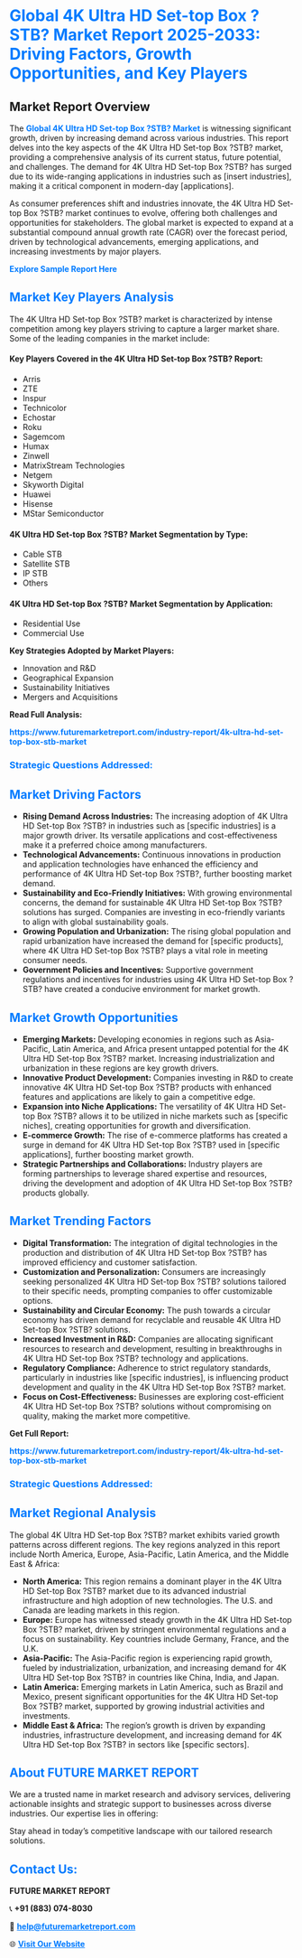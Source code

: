 <h1 style="color: #007BFF;">Global 4K Ultra HD Set-top Box ?STB? Market Report 2025-2033: Driving Factors, Growth Opportunities, and Key Players</h1>

<section id="overview">
<h2>Market Report Overview</h2>
<p>The <a href="https://www.futuremarketreport.com/industry-report/4k-ultra-hd-set-top-box-stb-market" style="color: #007BFF; text-decoration: none;"><strong>Global 4K Ultra HD Set-top Box ?STB? Market</strong></a> is witnessing significant growth, driven by increasing demand across various industries. This report delves into the key aspects of the 4K Ultra HD Set-top Box ?STB? market, providing a comprehensive analysis of its current status, future potential, and challenges. The demand for 4K Ultra HD Set-top Box ?STB? has surged due to its wide-ranging applications in industries such as [insert industries], making it a critical component in modern-day [applications].</p>
<p>As consumer preferences shift and industries innovate, the 4K Ultra HD Set-top Box ?STB? market continues to evolve, offering both challenges and opportunities for stakeholders. The global market is expected to expand at a substantial compound annual growth rate (CAGR) over the forecast period, driven by technological advancements, emerging applications, and increasing investments by major players.</p>
</section>

<section id="overview">
<p><a href="https://www.futuremarketreport.com/request-sample/reportId=83309" style="color: #007BFF; text-decoration: none;"><strong>Explore Sample Report Here</strong></a></p>
</section>

<section id="key-players">
<h2 style="color: #007BFF;">Market Key Players Analysis</h2>
<p>The 4K Ultra HD Set-top Box ?STB? market is characterized by intense competition among key players striving to capture a larger market share. Some of the leading companies in the market include:</p>
<h4>Key Players Covered in the 4K Ultra HD Set-top Box ?STB? Report:</h4>
<ul><li>Arris</li><li>ZTE</li><li>Inspur</li><li>Technicolor</li><li>Echostar</li><li>Roku</li><li>Sagemcom</li><li>Humax</li><li>Zinwell</li><li>MatrixStream Technologies</li><li>Netgem</li><li>Skyworth Digital</li><li>Huawei</li><li>Hisense</li><li>MStar Semiconductor</li></ul>
<h4>4K Ultra HD Set-top Box ?STB? Market Segmentation by Type:</h4>
<ul><li>Cable STB</li><li>Satellite STB</li><li>IP STB</li><li>Others</li></ul>

<h4>4K Ultra HD Set-top Box ?STB? Market Segmentation by Application:</h4>
<ul><li>Residential Use</li><li>Commercial Use</li></ul>
<p><strong>Key Strategies Adopted by Market Players:</strong></p>
<ul>
<li>Innovation and R&D</li>
<li>Geographical Expansion</li>
<li>Sustainability Initiatives</li>
<li>Mergers and Acquisitions</li>
</ul>
</section>

<section>
<p><strong>Read Full Analysis: </strong></p><a href="https://www.futuremarketreport.com/industry-report/4k-ultra-hd-set-top-box-stb-market" style="color: #007BFF; text-decoration: none;"><strong>https://www.futuremarketreport.com/industry-report/4k-ultra-hd-set-top-box-stb-market</strong></a>
<h3 style="color: #007BFF;">Strategic Questions Addressed:</h3>
</section>

<section id="driving-factors">
<h2 style="color: #007BFF;">Market Driving Factors</h2>
<ul>
<li><strong>Rising Demand Across Industries:</strong> The increasing adoption of 4K Ultra HD Set-top Box ?STB? in industries such as [specific industries] is a major growth driver. Its versatile applications and cost-effectiveness make it a preferred choice among manufacturers.</li>
<li><strong>Technological Advancements:</strong> Continuous innovations in production and application technologies have enhanced the efficiency and performance of 4K Ultra HD Set-top Box ?STB?, further boosting market demand.</li>
<li><strong>Sustainability and Eco-Friendly Initiatives:</strong> With growing environmental concerns, the demand for sustainable 4K Ultra HD Set-top Box ?STB? solutions has surged. Companies are investing in eco-friendly variants to align with global sustainability goals.</li>
<li><strong>Growing Population and Urbanization:</strong> The rising global population and rapid urbanization have increased the demand for [specific products], where 4K Ultra HD Set-top Box ?STB? plays a vital role in meeting consumer needs.</li>
<li><strong>Government Policies and Incentives:</strong> Supportive government regulations and incentives for industries using 4K Ultra HD Set-top Box ?STB? have created a conducive environment for market growth.</li>
</ul>
</section>

<section id="growth-opportunities">
<h2 style="color: #007BFF;">Market Growth Opportunities</h2>
<ul>
<li><strong>Emerging Markets:</strong> Developing economies in regions such as Asia-Pacific, Latin America, and Africa present untapped potential for the 4K Ultra HD Set-top Box ?STB? market. Increasing industrialization and urbanization in these regions are key growth drivers.</li>
<li><strong>Innovative Product Development:</strong> Companies investing in R&D to create innovative 4K Ultra HD Set-top Box ?STB? products with enhanced features and applications are likely to gain a competitive edge.</li>
<li><strong>Expansion into Niche Applications:</strong> The versatility of 4K Ultra HD Set-top Box ?STB? allows it to be utilized in niche markets such as [specific niches], creating opportunities for growth and diversification.</li>
<li><strong>E-commerce Growth:</strong> The rise of e-commerce platforms has created a surge in demand for 4K Ultra HD Set-top Box ?STB? used in [specific applications], further boosting market growth.</li>
<li><strong>Strategic Partnerships and Collaborations:</strong> Industry players are forming partnerships to leverage shared expertise and resources, driving the development and adoption of 4K Ultra HD Set-top Box ?STB? products globally.</li>
</ul>
</section>

<section id="trending-factors">
<h2 style="color: #007BFF;">Market Trending Factors</h2>
<ul>
<li><strong>Digital Transformation:</strong> The integration of digital technologies in the production and distribution of 4K Ultra HD Set-top Box ?STB? has improved efficiency and customer satisfaction.</li>
<li><strong>Customization and Personalization:</strong> Consumers are increasingly seeking personalized 4K Ultra HD Set-top Box ?STB? solutions tailored to their specific needs, prompting companies to offer customizable options.</li>
<li><strong>Sustainability and Circular Economy:</strong> The push towards a circular economy has driven demand for recyclable and reusable 4K Ultra HD Set-top Box ?STB? solutions.</li>
<li><strong>Increased Investment in R&D:</strong> Companies are allocating significant resources to research and development, resulting in breakthroughs in 4K Ultra HD Set-top Box ?STB? technology and applications.</li>
<li><strong>Regulatory Compliance:</strong> Adherence to strict regulatory standards, particularly in industries like [specific industries], is influencing product development and quality in the 4K Ultra HD Set-top Box ?STB? market.</li>
<li><strong>Focus on Cost-Effectiveness:</strong> Businesses are exploring cost-efficient 4K Ultra HD Set-top Box ?STB? solutions without compromising on quality, making the market more competitive.</li>
</ul>
</section>

<section>
<p><strong>Get Full Report: </strong></p><a href="https://www.futuremarketreport.com/industry-report/4k-ultra-hd-set-top-box-stb-market" style="color: #007BFF; text-decoration: none;"><strong>https://www.futuremarketreport.com/industry-report/4k-ultra-hd-set-top-box-stb-market</strong></a>
<h3 style="color: #007BFF;">Strategic Questions Addressed:</h3>
</section>


<section id="regional-analysis">
<h2 style="color: #007BFF;">Market Regional Analysis</h2>
<p>The global 4K Ultra HD Set-top Box ?STB? market exhibits varied growth patterns across different regions. The key regions analyzed in this report include North America, Europe, Asia-Pacific, Latin America, and the Middle East & Africa:</p>
<ul>
<li><strong>North America:</strong> This region remains a dominant player in the 4K Ultra HD Set-top Box ?STB? market due to its advanced industrial infrastructure and high adoption of new technologies. The U.S. and Canada are leading markets in this region.</li>
<li><strong>Europe:</strong> Europe has witnessed steady growth in the 4K Ultra HD Set-top Box ?STB? market, driven by stringent environmental regulations and a focus on sustainability. Key countries include Germany, France, and the U.K.</li>
<li><strong>Asia-Pacific:</strong> The Asia-Pacific region is experiencing rapid growth, fueled by industrialization, urbanization, and increasing demand for 4K Ultra HD Set-top Box ?STB? in countries like China, India, and Japan.</li>
<li><strong>Latin America:</strong> Emerging markets in Latin America, such as Brazil and Mexico, present significant opportunities for the 4K Ultra HD Set-top Box ?STB? market, supported by growing industrial activities and investments.</li>
<li><strong>Middle East & Africa:</strong> The region’s growth is driven by expanding industries, infrastructure development, and increasing demand for 4K Ultra HD Set-top Box ?STB? in sectors like [specific sectors].</li>
</ul>
</section>

<footer>
<h2 style="color: #007BFF;">About FUTURE MARKET REPORT</h2>
<p>We are a trusted name in market research and advisory services, delivering actionable insights and strategic support to businesses across diverse industries. Our expertise lies in offering:</p>

<p>Stay ahead in today’s competitive landscape with our tailored research solutions.</p>

<h2 style="color: #007BFF;">Contact Us:</h2>
<p><strong>FUTURE MARKET REPORT</strong></p>
<p>📞 <strong>+91 (883) 074-8030</strong></p>
<p>📧 <strong><a href="mailto:help@futuremarketreport.com" style="color: #007BFF;">help@futuremarketreport.com</a></strong></p>
<p>🌐 <strong><a href="https://www.futuremarketreport.com/" style="color: #007BFF;">Visit Our Website</a></strong></p>
</footer>